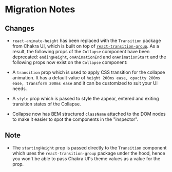 # Migration Notes

## Changes

- `react-animate-height` has been replaced with the `Transition` package from
  Chakra UI, which is built on top of
  [`react-transition-group`](https://reactcommunity.org/react-transition-group/).
  As a result, the following props of the `Collapse` component have been
  deprecated: `endingHeight`, `onAnimationEnd` and `onAnimationStart` and the
  following props now exist on the `Collapse` component:

- A `transition` prop which is used to apply CSS transition for the collapse
  animation. It has a default value of
  `height 200ms ease, opacity 200ms ease, transform 200ms ease` and it can be
  customized to suit your UI needs.

- A `style` prop which is passed to style the appear, entered and exiting
  transition states of the Collapse.

- Collapse now has BEM structured `className` attached to the DOM nodes to make
  it easier to spot the components in the "inspector".

## Note

- The `startingHeight` prop is passed directly to the `Transition` component
  which uses the `react-transition-group` package under the hood, hence you
  won't be able to pass Chakra UI's theme values as a value for the prop.
